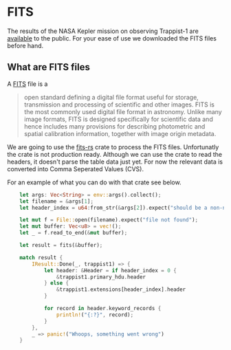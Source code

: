 # FITS
The results of the NASA Kepler mission on observing Trappist-1 are
[available](https://keplerscience.arc.nasa.gov/raw-data-for-k2-campaign-12-and-trappist-1-now-available.html)
to the public. For your ease of use we downloaded the FITS files before hand. 

## What are FITS files
A [FITS](https://en.wikipedia.org/wiki/FITS) file is a

>  open standard defining a digital file format useful for storage,
>  transmission and processing of scientific and other images. FITS is the most
>  commonly used digital file format in astronomy. Unlike many image formats,
>  FITS is designed specifically for scientific data and hence includes many
>  provisions for describing photometric and spatial calibration information,
>  together with image origin metadata. 

We are going to use the [fits-rs](https://crates.io/crates/fits-rs) crate to
process the FITS files. Unfortunatly the crate is not production ready. Although we can use the crate to read the headers, it doesn't parse the table data just yet. For now the relevant data is converted into Comma Seperated Values (CVS).

For an example of what you can do with that crate see below.

```rust
    let args: Vec<String> = env::args().collect();
    let filename = &args[1];
    let header_index = u64:from_str(&args[2]).expect("should be a non-negative number");

    let mut f = File::open(filename).expect("file not found");
    let mut buffer: Vec<u8> = vec!();
    let _ = f.read_to_end(&mut buffer);

    let result = fits(&buffer);

    match result {
        IResult::Done(_, trappist1) => {
            let header: &Header = if header_index = 0 {
                &trappist1.primary_hdu.header
            } else {
                &trappist1.extensions[header_index].header
            }

            for record in header.keyword_records {
                println!("{:?}", record);
            }
        },
        _ => panic!("Whoops, something went wrong")
    }
```
